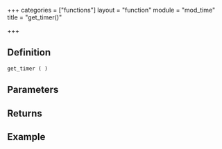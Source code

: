 +++
categories = ["functions"]
layout = "function"
module = "mod_time"
title = "get_timer()"

+++

## Definition

    get_timer ( )

## Parameters

## Returns

## Example
